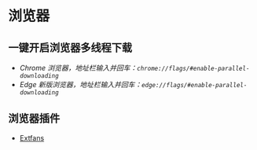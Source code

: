# 浏览器

## 一键开启浏览器多线程下载

- *Chrome 浏览器，地址栏输入并回车：`chrome://flags/#enable-parallel-downloading`*
- *Edge 新版浏览器，地址栏输入并回车：`edge://flags/#enable-parallel-downloading`*

## 浏览器插件

- [Extfans](https://extfans.com/)
